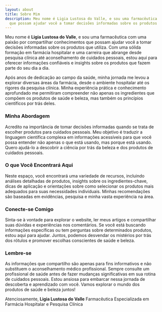 ```yaml
---
layout: about
title: Sobre Mim
description: Meu nome é Ligia Lustosa do Valle, e sou uma farmacêutica com uma paixão por compartilhar conhecimentos
  que possam ajudar você a tomar decisões informadas sobre os produtos que utiliza.
---
```

Meu nome é **Ligia Lustosa do Valle**, e sou uma farmacêutica com uma paixão por compartilhar conhecimentos
que possam ajudar você a tomar decisões informadas sobre os produtos que utiliza.
Com uma sólida formação em farmácia hospitalar e uma carreira que abrange desde pesquisa clínica
até aconselhamento de cuidados pessoais, estou aqui para oferecer informações confiáveis e insights
sobre os produtos que fazem parte do seu dia a dia.

Após anos de dedicação ao campo da saúde, minha jornada me levou a explorar diversas áreas
da farmácia, desde o ambiente hospitalar até os rigores da pesquisa clínica. Minha experiência prática
e conhecimento aprofundado me permitiram compreender não apenas os ingredientes que compõem os produtos
de saúde e beleza, mas também os princípios científicos por trás deles.
### Minha Abordagem
Acredito na importância de tomar decisões informadas quando se trata de escolher
produtos para cuidados pessoais. Meu objetivo é traduzir a linguagem científica complexa em
informações acessíveis para que você possa entender não apenas o que está usando, mas porque está usando.
Quero ajudá-lo a descobrir a ciência por trás da beleza e dos produtos de cuidados pessoais.
### O que Você Encontrará Aqui
Neste espaço, você encontrará uma variedade de recursos,
incluindo análises detalhadas de produtos, insights sobre os ingredientes-chave,
dicas de aplicação e orientações sobre como selecionar os produtos mais adequados
para suas necessidades individuais. Minhas recomendações são baseadas em evidências,
pesquisa e minha vasta experiência na área.
### Conecte-se Comigo
Sinta-se à vontade para explorar o website, ler meus artigos e
compartilhar suas dúvidas e experiências nos comentários. Se você está buscando informações
específicas ou tem perguntas sobre determinados produtos, estou aqui para ajudar.
Juntos, podemos desvendar os mistérios por trás dos rótulos e promover escolhas conscientes
de saúde e beleza.
### Lembre-se
As informações que compartilho são apenas para fins informativos e não substituem o
aconselhamento médico profissional. Sempre consulte um profissional de saúde antes de fazer mudanças
significativas em sua rotina de cuidados pessoais.
Estou ansiosa para embarcar nessa jornada de descoberta e aprendizado com você.
Vamos explorar o mundo dos produtos de saúde e beleza juntos!

Atenciosamente, **Ligia Lustosa do Valle** Farmacêutica Especializada em Farmácia Hospitalar e Pesquisa Clínica
